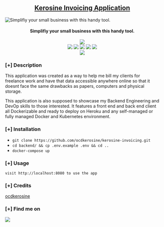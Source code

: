 <h2 align="center"><u>Kerosine Invoicing Application</u></h2>

![Simplifiy your small business with this handy tool.](images/banner.png)
<h4 align="center"> Simplifiy your small business with this handy tool. </h4>

<p align="center">
    <img src="https://img.shields.io/github/stars/ocdkerosine/https://github.com/ocdkerosine/kerosine-invoicing?style=for-the-badge&color=orange">
<br>
    <img src="https://img.shields.io/badge/Author-Gbeminiyi 'Telo Briggs' Oshoba-magenta?style=flat-square">
    <img src="https://img.shields.io/badge/Open%20Source-Yes-orange?style=flat-square">
    <img src="https://img.shields.io/badge/Maintained-Yes-cyan?style=flat-square">
    <img src="https://img.shields.io/badge/Made%20In-Nigeria-green?style=flat-square">
    <img src="https://img.shields.io/badge/Written%20In-Nodejs & TypeScript-blue?style=flat-square">
<br>
    <img src="https://github-readme-stats.vercel.app/api/pin/?username=ocdkerosine&repo=https://github.com/ocdkerosine/kerosine-invoicing&theme=synthwave">
</p>

### [+] Description
This application was created as a way to help me bill my clients for freelance work and have that data accessible anywhere online so that it doesnt face the same drawbacks as papers, computers and physical storage.

This application is also supposed to showcase my Backend Engineering and DevOp skills to those interested. It features a front end and back end client all Dockerizable and ready to deploy on Heroku and any self-managed or fully managed Docker and Kubernetes environment.

### [+] Installation
 - `git clone https://github.com/ocdkerosine/kerosine-invoicing.git`
 - `cd backend/ && cp .env.example .env && cd ..`
 - `docker-compose up`

### [+] Usage
`visit http://localhost:8080 to use the app`

### [+] Credits 
<a href="https://github.com/ocdkerosine/kerosine-invoicing">ocdkerosine</a>

### [+] Find me on 
<a href="mailto:gbeminiyi@kerosinecoding.com" target="_blank"><img src="https://img.shields.io/badge/Email-gbeminiyi@kerosinecoding.com-blue?style=for-the-badge&logo=gmail"></a>

